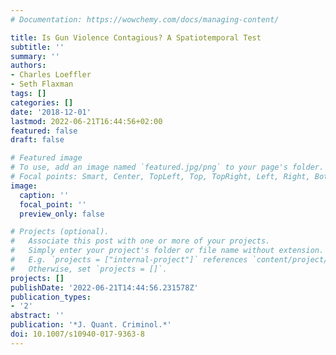 ```yaml
---
# Documentation: https://wowchemy.com/docs/managing-content/

title: Is Gun Violence Contagious? A Spatiotemporal Test
subtitle: ''
summary: ''
authors:
- Charles Loeffler
- Seth Flaxman
tags: []
categories: []
date: '2018-12-01'
lastmod: 2022-06-21T16:44:56+02:00
featured: false
draft: false

# Featured image
# To use, add an image named `featured.jpg/png` to your page's folder.
# Focal points: Smart, Center, TopLeft, Top, TopRight, Left, Right, BottomLeft, Bottom, BottomRight.
image:
  caption: ''
  focal_point: ''
  preview_only: false

# Projects (optional).
#   Associate this post with one or more of your projects.
#   Simply enter your project's folder or file name without extension.
#   E.g. `projects = ["internal-project"]` references `content/project/deep-learning/index.md`.
#   Otherwise, set `projects = []`.
projects: []
publishDate: '2022-06-21T14:44:56.231578Z'
publication_types:
- '2'
abstract: ''
publication: '*J. Quant. Criminol.*'
doi: 10.1007/s10940-017-9363-8
---
```

